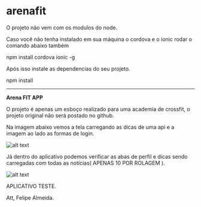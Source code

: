 ﻿# arenafit

O projeto não vem com os modulos do node.

Caso você não tenha instalado em sua máquina o cordova e o ionic rodar o comando abaixo também

npm install cordova ionic -g

Após isso instale as dependencias do seu projeto.

npm install

---------------------------------------------------------------------

<b>Arena FIT APP</b>

O projeto é apenas um esboço realizado para uma academia de crossfit, o projeto original não será postado no github.

Na imagem abaixo vemos a tela carregando as dicas de uma api e a imagem ao lado as formas de login.

![alt text](https://i.imgur.com/lfhCGXI.jpg?1)


Já dentro do aplicativo podemos verificar as abas de perfil e dicas sendo carregadas com todas as notícias( APENAS 10 POR ROLAGEM ).


![alt text](https://i.imgur.com/Pt1OzGX.jpg)



APLICATIVO TESTE.

Att,
Felipe Almeida.

